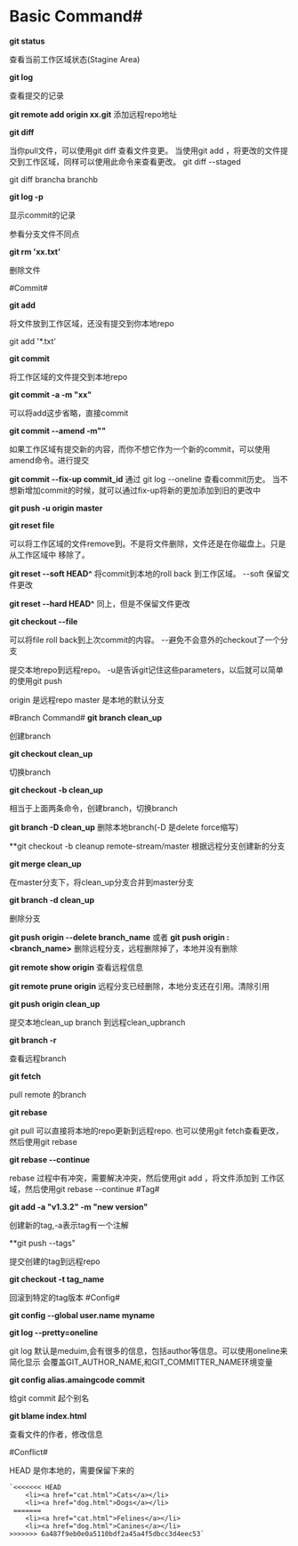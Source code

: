 # Basic Command#

**git status**

查看当前工作区域状态(Stagine Area)

**git log**

查看提交的记录

**git remote add origin xx.git**
添加远程repo地址


**git diff**

当你pull文件，可以使用git diff 查看文件变更。
当使用git add ，将更改的文件提交到工作区域，同样可以使用此命令来查看更改。
git diff --staged

git diff brancha branchb

**git log -p**

显示commit的记录

参看分支文件不同点

**git rm 'xx.txt'**

删除文件

#Commit#

**git add**

将文件放到工作区域，还没有提交到你本地repo

git add '*.txt'

**git commit**

将工作区域的文件提交到本地repo

**git commit -a -m "xx"**

可以将add这步省略，直接commit

**git commit --amend -m""**

如果工作区域有提交新的内容，而你不想它作为一个新的commit，可以使用amend命令。进行提交

**git commit --fix-up commit_id**
通过 git log --oneline 查看commit历史。
当不想新增加commit的时候，就可以通过fix-up将新的更加添加到旧的更改中

**git push -u origin master**

**git reset file**

可以将工作区域的文件remove到。不是将文件删除，文件还是在你磁盘上。只是从工作区域中
移除了。

**git reset --soft HEAD^**
将commit到本地的roll back 到工作区域。
--soft 保留文件更改

**git reset --hard HEAD^**
同上，但是不保留文件更改

**git checkout --file**

可以将file roll back到上次commit的内容。
--避免不会意外的checkout了一个分支

提交本地repo到远程repo。
-u是告诉git记住这些parameters，以后就可以简单的使用git push

origin 是远程repo
master 是本地的默认分支


#Branch Command#
**git branch clean_up**

创建branch

**git checkout clean_up**

切换branch

**git checkout -b clean_up**

相当于上面两条命令，创建branch，切换branch

**git branch -D clean_up**
删除本地branch(-D 是delete force缩写)

**git checkout -b cleanup remote-stream/master
根据远程分支创建新的分支

**git merge clean_up**

在master分支下，将clean_up分支合并到master分支

**git branch -d clean_up**

删除分支

**git push origin --delete branch_name**
或者
**git push origin :<branch_name>**
删除远程分支，远程删除掉了，本地并没有删除

**git remote show origin**
查看远程信息

**git remote prune origin**
远程分支已经删除，本地分支还在引用。清除引用

**git push origin clean_up**

提交本地clean_up branch 到远程clean_upbranch

**git branch -r**

查看远程branch

**git fetch**

pull remote 的branch

**git rebase**

git pull 可以直接将本地的repo更新到远程repo.
也可以使用git fetch查看更改，然后使用git rebase 

**git rebase --continue**

rebase 过程中有冲突，需要解决冲突，然后使用git add ，将文件添加到
工作区域，然后使用git rebase --continue
#Tag#

**git add -a "v1.3.2" -m "new version"**

创建新的tag,-a表示tag有一个注解

**git push --tags"

提交创建的tag到远程repo

**git checkout -t tag_name**

回滚到特定的tag版本
#Config#

**git config --global user.name myname**

**git log --pretty=oneline**

git log 默认是meduim,会有很多的信息，包括author等信息。可以使用oneline来简化显示
会覆盖GIT_AUTHOR_NAME,和GIT_COMMITTER_NAME环境变量

**git config alias.amaingcode commit**

给git commit 起个别名

**git blame index.html**

查看文件的作者，修改信息

#Conflict#

HEAD 是你本地的，需要保留下来的

	`<<<<<<< HEAD
        <li><a href="cat.html">Cats</a></li>
        <li><a href="dog.html">Dogs</a></li>
     =======
        <li><a href="cat.html">Felines</a></li>
        <li><a href="dog.html">Canines</a></li>
    >>>>>>> 6a487f9eb0e0a5110bdf2a45a4f5dbcc3d4eec53`

